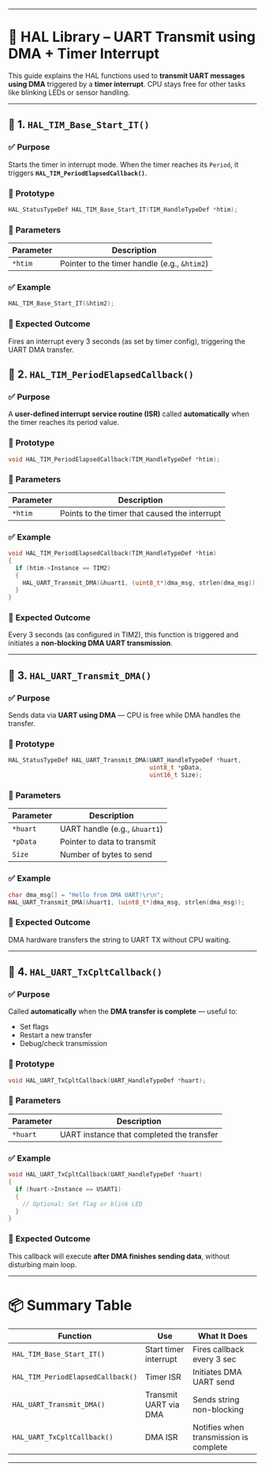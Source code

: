 
---

# 📘 HAL Library – UART Transmit using DMA + Timer Interrupt

This guide explains the HAL functions used to **transmit UART messages using DMA** triggered by a **timer interrupt**. CPU stays free for other tasks like blinking LEDs or sensor handling.

---

## 🔹 1. `HAL_TIM_Base_Start_IT()`

### ✅ **Purpose**

Starts the timer in interrupt mode. When the timer reaches its `Period`, it triggers **`HAL_TIM_PeriodElapsedCallback()`**.

### 🧠 **Prototype**

```c
HAL_StatusTypeDef HAL_TIM_Base_Start_IT(TIM_HandleTypeDef *htim);
```

### 🧾 **Parameters**

| Parameter | Description                                  |
| --------- | -------------------------------------------- |
| `*htim`   | Pointer to the timer handle (e.g., `&htim2`) |

### ✅ **Example**

```c
HAL_TIM_Base_Start_IT(&htim2);
```

### 🎯 **Expected Outcome**

Fires an interrupt every 3 seconds (as set by timer config), triggering the UART DMA transfer.


## 🔹 2. `HAL_TIM_PeriodElapsedCallback()`

### ✅ **Purpose**

A **user-defined interrupt service routine (ISR)** called **automatically** when the timer reaches its period value.

### 🧠 **Prototype**

```c
void HAL_TIM_PeriodElapsedCallback(TIM_HandleTypeDef *htim);
```

### 🧾 **Parameters**

| Parameter | Description                                   |
| --------- | --------------------------------------------- |
| `*htim`   | Points to the timer that caused the interrupt |

### ✅ **Example**

```c
void HAL_TIM_PeriodElapsedCallback(TIM_HandleTypeDef *htim)
{
  if (htim->Instance == TIM2)
  {
    HAL_UART_Transmit_DMA(&huart1, (uint8_t*)dma_msg, strlen(dma_msg));
  }
}
```

### 🎯 **Expected Outcome**

Every 3 seconds (as configured in TIM2), this function is triggered and initiates a **non-blocking DMA UART transmission**.

---

## 🔹 3. `HAL_UART_Transmit_DMA()`

### ✅ **Purpose**

Sends data via **UART using DMA** — CPU is free while DMA handles the transfer.

### 🧠 **Prototype**

```c
HAL_StatusTypeDef HAL_UART_Transmit_DMA(UART_HandleTypeDef *huart,
                                        uint8_t *pData,
                                        uint16_t Size);
```

### 🧾 **Parameters**

| Parameter | Description                   |
| --------- | ----------------------------- |
| `*huart`  | UART handle (e.g., `&huart1`) |
| `*pData`  | Pointer to data to transmit   |
| `Size`    | Number of bytes to send       |

### ✅ **Example**

```c
char dma_msg[] = "Hello from DMA UART!\r\n";
HAL_UART_Transmit_DMA(&huart1, (uint8_t*)dma_msg, strlen(dma_msg));
```

### 🎯 **Expected Outcome**

DMA hardware transfers the string to UART TX without CPU waiting.

---

## 🔹 4. `HAL_UART_TxCpltCallback()`

### ✅ **Purpose**

Called **automatically** when the **DMA transfer is complete** — useful to:

* Set flags
* Restart a new transfer
* Debug/check transmission

### 🧠 **Prototype**

```c
void HAL_UART_TxCpltCallback(UART_HandleTypeDef *huart);
```

### 🧾 **Parameters**

| Parameter | Description                               |
| --------- | ----------------------------------------- |
| `*huart`  | UART instance that completed the transfer |

### ✅ **Example**

```c
void HAL_UART_TxCpltCallback(UART_HandleTypeDef *huart)
{
  if (huart->Instance == USART1)
  {
    // Optional: Set flag or blink LED
  }
}
```

### 🎯 **Expected Outcome**

This callback will execute **after DMA finishes sending data**, without disturbing main loop.

---

# 📦 Summary Table

| Function                          | Use                   | What It Does                           |
| --------------------------------- | --------------------- | -------------------------------------- |
| `HAL_TIM_Base_Start_IT()`         | Start timer interrupt | Fires callback every 3 sec             |
| `HAL_TIM_PeriodElapsedCallback()` | Timer ISR             | Initiates DMA UART send                |
| `HAL_UART_Transmit_DMA()`         | Transmit UART via DMA | Sends string non-blocking              |
| `HAL_UART_TxCpltCallback()`       | DMA ISR               | Notifies when transmission is complete |

---


